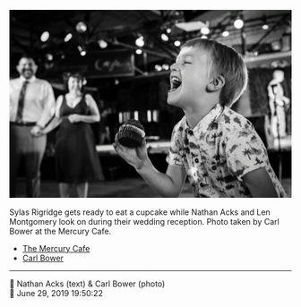 ![Sylas Rigridge gets ready to eat a cupcake](assets/caea86254d03f1fccd7f87a94081a8ce.webp)

Sylas Rigridge gets ready to eat a cupcake while Nathan Acks and Len Montgomery look on during their wedding reception. Photo taken by Carl Bower at the Mercury Cafe.

* [The Mercury Cafe](http://mercurycafe.com)
* [Carl Bower](https://carlbowerphotos.com)

- - - -

<span aria-hidden="true">👥</span> Nathan Acks (text) & Carl Bower (photo)  
<span aria-hidden="true">📅</span> June 29, 2019 19:50:22
